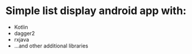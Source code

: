 # Simple list display android app with: 

* Kotlin
* dagger2
* rxjava
* ...and other additional libraries

